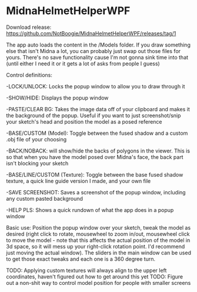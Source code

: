 # MidnaHelmetHelperWPF

Download release: https://github.com/NotBoogie/MidnaHelmetHelperWPF/releases/tag/1

The app auto loads the content in the /Models folder. If you draw something else that isn't Midna a lot, you can probably just swap out those files for yours. There's no save functionality cause I'm not gonna sink time into that (until either I need it or it gets a lot of asks from people I guess)

Control definitions:

-LOCK/UNLOCK: Locks the popup window to allow you to draw through it

-SHOW/HIDE: Displays the popup window

-PASTE/CLEAR BG: Takes the image data off of your clipboard and makes it the background of the popup. Useful if you want to just screenshot/snip your sketch's head and position the model as a posed reference

-BASE/CUSTOM (Model): Toggle between the fused shadow and a custom .obj file of your choosing

-BACK/NOBACK: will show/hide the backs of polygons in the viewer. This is so that when you have the model posed over Midna's face, the back part isn't blocking your sketch

-BASE/LINE/CUSTOM (Texture): Toggle between the base fused shadow texture, a quick line guide version I made, and your own file

-SAVE SCREENSHOT: Saves a screenshot of the popup window, including any custom pasted background

-HELP PLS: Shows a quick rundown of what the app does in a popup window


Basic use:
Position the popup window over your sketch, tweak the model as desired (right click to rotate, mousewheel to zoom in/out, mousewheel click to move the model - note that this affects the actual position of the model in 3d space, so it will mess up your right-click rotation point. I'd recommend just moving the actual window). The sliders in the main window can be used to get those exact tweaks and each one is a 360 degree turn.

TODO: Applying custom textures will always align to the upper left coordinates, haven't figured out how to get around this yet
TODO: Figure out a non-shit way to control model position for people with smaller screens
